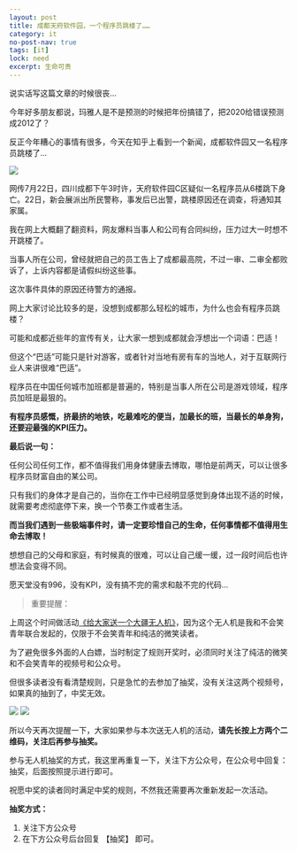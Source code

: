 ```yaml
---
layout: post
title: 成都天府软件园，一个程序员跳楼了……
category: it
no-post-nav: true
tags: [it]
lock: need
excerpt: 生命可贵
---
```


说实话写这篇文章的时候很丧...

今年好多朋友都说，玛雅人是不是预测的时候把年份搞错了，把2020给错误预测成2012了？

反正今年糟心的事情有很多，今天在知乎上看到一个新闻，成都软件园又一名程序员跳楼了...

![](http://favorites.ren/assets/images/2020/it/tiaolou/tiaolou01.jpg) 

网传7月22日，四川成都下午3时许，天府软件园C区疑似一名程序员从6楼跳下身亡。22日，新会展派出所民警称，事发后已出警，跳楼原因还在调查，将通知其家属。

我在网上大概翻了翻资料，网友爆料当事人和公司有合同纠纷，压力过大一时想不开跳楼了。

当事人所在公司，曾经就把自己的员工告上了成都最高院，不过一审、二审全都败诉了，上诉内容都是请假纠纷这些事。

这次事件具体的原因还待警方的通报。

网上大家讨论比较多的是，没想到成都那么轻松的城市，为什么也会有程序员跳楼？

可能和成都近些年的宣传有关，让大家一想到成都就会浮想出一个词语：巴适！

但这个“巴适”可能只是针对游客，或者针对当地有房有车的当地人，对于互联网行业人来讲很难“巴适”。

程序员在中国任何城市加班都是普遍的，特别是当事人所在公司是游戏领域，程序员加班是最狠的。

**有程序员感慨，挤最挤的地铁，吃最难吃的便当，加最长的班，当最长的单身狗，还要迎最强的KPI压力。**

**最后说一句：**

任何公司任何工作，都不值得我们用身体健康去博取，哪怕是前两天，可以让很多程序员财富自由的某公司。

只有我们的身体才是自己的，当你在工作中已经明显感觉到身体出现不适的时候，就需要考虑彻底停下来，换一个节奏工作或者生活。

**而当我们遇到一些极端事件时，请一定要珍惜自己的生命，任何事情都不值得用生命去博取！**

想想自己的父母和家庭，有时候真的很难，可以让自己缓一缓，过一段时间后也许想法会变得不同。

愿天堂没有996，没有KPI，没有搞不完的需求和敲不完的代码...


>重要提醒：

上周这个时间做活动[《给大家送一个大疆无人机》](http://www.ityouknow.com/life/2020/07/22/dajiang.html)，因为这个无人机是我和不会笑青年联合发起的，仅限于不会笑青年和纯洁的微笑读者。

为了避免很多外面的人白嫖，当时制定了规则开奖时，必须同时关注了纯洁的微笑和不会笑青年的视频号和公众号。

但很多读者没有看清楚规则，只是急忙的去参加了抽奖，没有关注这两个视频号，如果真的抽到了，中奖无效。

![](http://favorites.ren/assets/images/2020/it/tiaolou/tiaolou02.jpg) 
![](http://favorites.ren/assets/images/2020/it/tiaolou/tiaolou03.jpg) 

所以今天再次提醒一下，大家如果参与本次送无人机的活动，**请先长按上方两个二维码，关注后再参与抽奖。**

参与无人机抽奖的方式，我这里再重复一下，关注下方公众号，在公众号中回复：抽奖，后面按照提示进行即可。

祝愿中奖的读者同时满足中奖的规则，不然我还需要再次重新发起一次活动。

**抽奖方式：**

1. 关注下方公众号
2. 在下方公众号后台回复 【抽奖】 即可。









